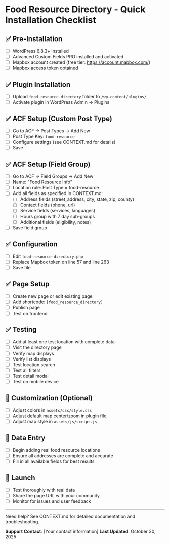 # Food Resource Directory - Quick Installation Checklist

## ✅ Pre-Installation
- [ ] WordPress 6.8.3+ installed
- [ ] Advanced Custom Fields PRO installed and activated
- [ ] Mapbox account created (free tier: https://account.mapbox.com/)
- [ ] Mapbox access token obtained

## ✅ Plugin Installation
- [ ] Upload `food-resource-directory` folder to `/wp-content/plugins/`
- [ ] Activate plugin in WordPress Admin → Plugins

## ✅ ACF Setup (Custom Post Type)
- [ ] Go to ACF → Post Types → Add New
- [ ] Post Type Key: `food-resource`
- [ ] Configure settings (see CONTEXT.md for details)
- [ ] Save

## ✅ ACF Setup (Field Group)
- [ ] Go to ACF → Field Groups → Add New
- [ ] Name: "Food Resource Info"
- [ ] Location rule: Post Type = food-resource
- [ ] Add all fields as specified in CONTEXT.md:
  - [ ] Address fields (street_address, city, state, zip, county)
  - [ ] Contact fields (phone, url)
  - [ ] Service fields (services, languages)
  - [ ] Hours group with 7 day sub-groups
  - [ ] Additional fields (eligibility, notes)
- [ ] Save field group

## ✅ Configuration
- [ ] Edit `food-resource-directory.php`
- [ ] Replace Mapbox token on line 57 and line 263
- [ ] Save file

## ✅ Page Setup
- [ ] Create new page or edit existing page
- [ ] Add shortcode: `[food_resource_directory]`
- [ ] Publish page
- [ ] Test on frontend

## ✅ Testing
- [ ] Add at least one test location with complete data
- [ ] Visit the directory page
- [ ] Verify map displays
- [ ] Verify list displays
- [ ] Test location search
- [ ] Test all filters
- [ ] Test detail modal
- [ ] Test on mobile device

## 🔧 Customization (Optional)
- [ ] Adjust colors in `assets/css/style.css`
- [ ] Adjust default map center/zoom in plugin file
- [ ] Adjust map style in `assets/js/script.js`

## 📝 Data Entry
- [ ] Begin adding real food resource locations
- [ ] Ensure all addresses are complete and accurate
- [ ] Fill in all available fields for best results

## 🚀 Launch
- [ ] Test thoroughly with real data
- [ ] Share the page URL with your community
- [ ] Monitor for issues and user feedback

---

Need help? See CONTEXT.md for detailed documentation and troubleshooting.

**Support Contact**: [Your contact information]
**Last Updated**: October 30, 2025
